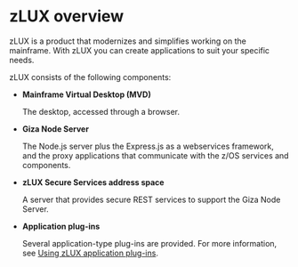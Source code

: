 # zLUX overview

zLUX is a product that modernizes and simplifies working on the mainframe. With zLUX you can create applications to suit your specific needs.

zLUX consists of the following components:

- **Mainframe Virtual Desktop (MVD)** 

  The desktop, accessed through a browser.
- **Giza Node Server** 

  The Node.js server plus the Express.js as a webservices framework, and the proxy applications that communicate with the z/OS services and components.
- **zLUX Secure Services address space** 

  A server that provides secure REST services to support the Giza Node Server.
- **Application plug-ins** 

  Several application-type plug-ins are provided. For more information, see [Using zLUX application plug-ins](mvd-appplugins.md).
